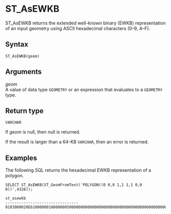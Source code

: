 # ST\_AsEWKB<a name="ST_AsEWKB-function"></a>

ST\_AsEWKB returns the extended well\-known binary \(EWKB\) representation of an input geometry using ASCII hexadecimal characters \(0–9, A–F\)\. 

## Syntax<a name="ST_AsEWKB-function-syntax"></a>

```
ST_AsEWKB(geom)
```

## Arguments<a name="ST_AsEWKB-function-arguments"></a>

 *geom*   
A value of data type `GEOMETRY` or an expression that evaluates to a `GEOMETRY` type\.

## Return type<a name="ST_AsEWKB-function-return"></a>

`VARCHAR`

If *geom* is null, then null is returned\. 

If the result is larger than a 64\-KB `VARCHAR`, then an error is returned\. 

## Examples<a name="ST_AsEWKB-function-examples"></a>

The following SQL returns the hexadecimal EWKB representation of a polygon\. 

```
SELECT ST_AsEWKB(ST_GeomFromText('POLYGON((0 0,0 1,1 1,1 0,0 0))',4326));
```

```
st_asewkb
--------------------------------
0103000020E61000000100000005000000000000000000000000000000000000000000000000000000000000000000F03F000000000000F03F000000000000F03F000000000000F03F000000000000000000000000000000000000000000000000
```